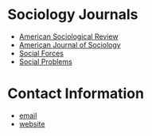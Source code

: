 <head>
<title>"My list of sociology journals"</title>
</head>

<div class="journal_names">
<h1>Sociology Journals</h1>

<ul>
<li><a href="http://asr.sagepub.com">American Sociological Review</a></li>
<li><a href="http://www.journals.uchicago.edu/toc/ajs/current">American Journal of Sociology</a></li>
<li><a href="https://sf.oxfordjournals.org">Social Forces</a></li>
<li><a href="http://socpro.oxfordjournals.org">Social Problems</a></li></ul>


</div>

<div class="contact">
<h1>Contact Information</h1>

<ul>
<li><a href="mailto:neal.caren@unc.edu">email</a></li>
<li><a href="http://nealcaren.unc.edu">website</a></li>
</ul>


</div>


